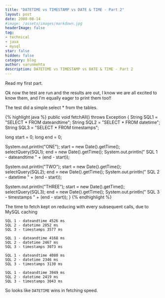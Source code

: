 ```yaml
---
title: "DATETIME vs TIMESTAMP vs DATE & TIME - Part 2"
layout: post
date: 2008-08-14
#image: /assets/images/markdown.jpg
headerImage: false
tag:
- technical
- java
- mysql
star: false
hidden: false
category: blog
author: varunmehta
description: DATETIME vs TIMESTAMP vs DATE & TIME - Part 2 
---
```


Read my first part. 

Ok now the test are run and the results are out, I know we are all excited to know them, and I'm equally eager to print them too!!

The test did a simple select * from the tables.

{% highlight java %}
  public void fetchAll() throws Exception {
  String SQL1 = "SELECT * FROM dateandtime";
  String SQL2 = "SELECT * FROM datetime";
  String SQL3 = "SELECT * FROM timestamps";

  long start = 0;
  long end = 0;

  System.out.println("ONE");
  start = new Date().getTime();
  selectQuery(SQL1);
  end = new Date().getTime();
  System.out.println(" SQL 1 - dateandtime " + (end - start));

  System.out.println("TWO");
  start = new Date().getTime();
  selectQuery(SQL2);
  end = new Date().getTime();
  System.out.println(" SQL 2 - datetime " + (end - start));

  System.out.println("THREE");
  start = new Date().getTime();
  selectQuery(SQL3);
  end = new Date().getTime();
  System.out.println(" SQL 3 - timestamps " + (end - start));
}
{% endhighlight %}


The time to fetch kept on reducing with every subsequent calls, due to MySQL caching

```
SQL 1 - dateandtime 4526 ms
SQL 2 - datetime 2852 ms
SQL 3 - timestamps 3577 ms

SQL 1 - dateandtime 4168 ms
SQL 2 - datetime 2467 ms
SQL 3 - timestamps 3073 ms

SQL 1 - dateandtime 4080 ms
SQL 2 - datetime 2346 ms
SQL 3 - timestamps 3130 ms

SQL 1 - dateandtime 3949 ms
SQL 2 - datetime 2419 ms
SQL 3 - timestamps 3043 ms 
```

So looks like `DATETIME` wins in fetching speed.